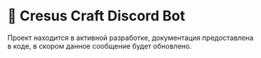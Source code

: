# 📑 Cresus Craft Discord Bot
Проект находится в активной разработке, документация предоставлена в коде, в скором данное сообщение будет обновлено.
